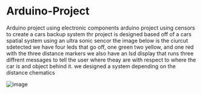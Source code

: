 # Arduino-Project
Arduino project using electronic components
arduino project using censors to create a cars backup system thr project is designed based off of a cars spatial system using an ultra sonic sencor 
the image below is the ciurcut sdetected we have four leds that go off, one green two yellow, and one red
with the three distance markers we also have an lsd display that runs three diffrent messages to tell the user where theay are with respect to where the car is and object behind it.
we designed a system depending on the distance chematics

![image](https://github.com/LSAyrton/Arduino/assets/147452096/c93a53a1-1467-44eb-88d6-46e85569c322)
